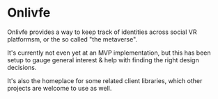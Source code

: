# Onlivfe

Onlivfe provides a way to keep track of identities across social VR platformsm, or the so called "the metaverse".

It's currently not even yet at an MVP implementation, but this has been setup to gauge general interest & help with finding the right design decisions.

It's also the homeplace for some related client libraries, which other projects are welcome to use as well.
